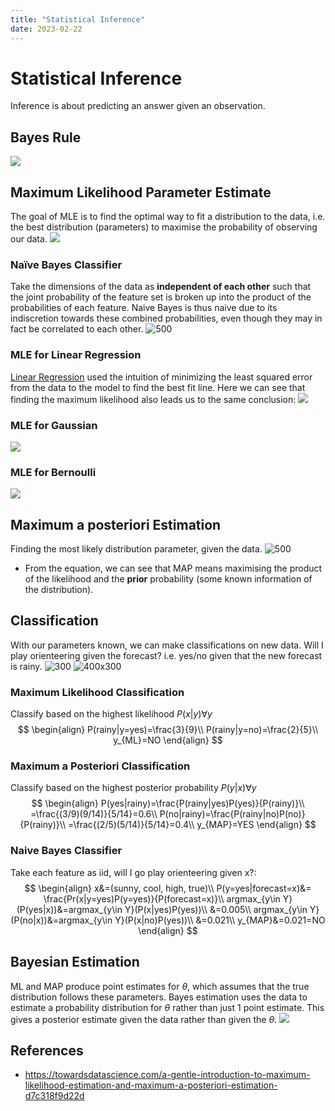 ```yaml
---
title: "Statistical Inference"
date: 2023-02-22
---
```

# Statistical Inference
Inference is about predicting an answer given an observation.
## Bayes Rule
![](https://i.imgur.com/0Wm1wow.png)
## Maximum Likelihood Parameter Estimate 
The goal of MLE is to find the optimal way to fit a distribution to the data, i.e. the best distribution (parameters) to maximise the probability of observing our data.
![](https://i.imgur.com/GbzkGDj.png)
### Naïve Bayes Classifier
Take the dimensions of the data as **independent of each other** such that the joint probability of the feature set is broken up into the product of the probabilities of each feature. Naive Bayes is thus naive due to its indiscretion towards these combined probabilities, even though they may in fact be correlated to each other.
![500](https://i.imgur.com/Ty4MF2I.png)
### MLE for Linear Regression
[Linear Regression](Notes/Regression.md#Linear%20Regression) used the intuition of minimizing the least squared error from the data to the model to find the best fit line. Here we can see that finding the maximum likelihood also leads us to the same conclusion:
![](https://i.imgur.com/rvR9jVs.png)
### MLE for Gaussian
![](https://i.imgur.com/qgRt2hd.png)
### MLE for Bernoulli
![](https://i.imgur.com/CJX9UoG.png)
## Maximum a posteriori Estimation
Finding the most likely distribution parameter, given the data.
![500](https://i.imgur.com/JguWcO5.png)
- From the equation, we can see that MAP means maximising the product of the likelihood and the **prior** probability (some known information of the distribution).
## Classification
With our parameters known, we can make classifications on new data.
Will I play orienteering given the forecast? i.e. yes/no given that the new forecast is rainy.
![300](https://i.imgur.com/biubIZ4.png) ![400x300](https://i.imgur.com/jbpZyKV.png)
### Maximum Likelihood Classification
Classify based on the highest likelihood $P(x|y)\forall y$
$$
\begin{align}
P(rainy|y=yes)=\frac{3}{9}\\
P(rainy|y=no)=\frac{2}{5}\\
y_{ML}=NO
\end{align}
$$
### Maximum a Posteriori Classification
Classify based on the highest posterior probability $P(y|x)\forall y$
$$
\begin{align}
P(yes|rainy)=\frac{P(rainy|yes)P(yes)}{P(rainy)}\\
=\frac{(3/9)(9/14)}{5/14}=0.6\\
P(no|rainy)=\frac{P(rainy|no)P(no)}{P(rainy)}\\
=\frac{(2/5)(5/14)}{5/14}=0.4\\
y_{MAP}=YES
\end{align}
$$

### Naive Bayes Classifier
Take each feature as iid, will I go play orienteering given x?:
$$
\begin{align}
x&=(sunny, cool, high, true)\\
P(y=yes|forecast=x)&= \frac{Pr(x|y=yes)P(y=yes)}{P(forecast=x)}\\
argmax_{y\in Y}(P(yes|x))&=argmax_{y\in Y}(P(x|yes)P(yes))\\
&=0.005\\
argmax_{y\in Y}(P(no|x))&=argmax_{y\in Y}(P(x|no)P(yes))\\
&=0.021\\
y_{MAP}&=0.021=NO
\end{align}
$$
## Bayesian Estimation
ML and MAP produce point estimates for $\theta$, which assumes that the true distribution follows these parameters. Bayes estimation uses the data to estimate a probability distribution for $\theta$ rather than just 1 point estimate. This gives a posterior estimate given the data rather than given the $\theta$.
![](https://i.imgur.com/pRxhWqJ.png)

## References
- https://towardsdatascience.com/a-gentle-introduction-to-maximum-likelihood-estimation-and-maximum-a-posteriori-estimation-d7c318f9d22d